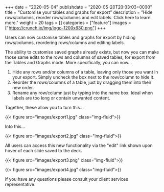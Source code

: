 +++ 
date = "2020-05-04"
publishdate = "2020-05-20T20:03:03+0000"  
title = "Customise your tables and graphs for export" 
description = "Hide rows/columns, reorder rows/columns and edit labels. Click here to learn more." 
weight = 20 
tags = [] 
categories = ["feature"] 
images = ["https://crunch.io/img/logo-1200x630.png"] 
+++

Users can now customise tables and graphs for export by hiding rows/columns, reordering rows/columns and editing labels. 

The ability to customise saved graphs already exists, but now you can make those same edits to the rows and columns of saved tables, for export from the Tables and Graphs mode. More specifically, you can now...

1.	Hide any rows and/or columns of a table, leaving only those you want in your export. Simply uncheck the box next to the row/column to hide it.
2.	Reorder the rows/columns of a table, just by dragging them into their new order.
3.	Rename any row/column just by typing into the name box. Ideal when labels are too long or contain unwanted content.
      
Together, these allow you to turn this...
      
{{< figure src="images/export1.jpg" class="img-fluid">}}

Into this...

{{< figure src="images/export2.jpg" class="img-fluid">}}

All users can access this new functionality via the "edit" link shown upon hover of each slide saved to the deck. 

{{< figure src="images/export3.png" class="img-fluid">}}

{{< figure src="images/export4.jpg" class="img-fluid">}}


If you have any questions please consult your client services representative.
